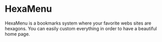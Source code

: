 # HexaMenu

HexaMenu is a bookmarks system where your favorite webs sites are hexagons. You can easily custom everything in order to have a beautiful home page.
